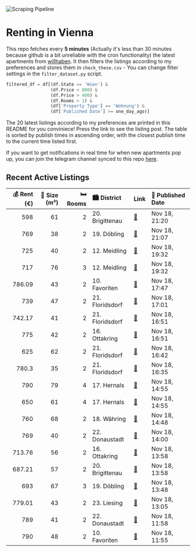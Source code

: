 ![Scraping Pipeline](https://github.com/AthomsG/renting-in-vienna/actions/workflows/run_pipeline.yml/badge.svg)


# Renting in Vienna

This repo fetches every **5 minutes** (Actually it's less than 30 minutes because github is a bit unreliable with the cron functionality) the latest apartments from [willhaben](https://www.willhaben.at/).
It then filters the listings according to my preferences and stores them in `check_these.csv` - You can change filter settings in the `filter_dataset.py` script.

```python
filtered_df = df[(df.State == 'Wien') & 
                 (df.Price < 800) &
                 (df.Price > 400) &
                 (df.Rooms > 1) &
                 (df['Property Type'] == 'Wohnung') &
                 (df['Published Date'] >= one_day_ago)]
```

The 20 latest listings according to my preferences are printed in this README for you conviniece! Press the link to see the listing post.
The table is sorted by publish times in ascending order, with the closest publish time to the current time listed first.

If you want to get notifications in real time for when new apartments pop up, you can join the telegram channel synced to this repo [here](https://t.me/+1HPAYOf5BSsyNTlk).

## Recent Active Listings

|   💰 Rent (€) |   📏 Size (m²) |   🛏️ Rooms | 🏙️ District     | Link                                                                                                                                                                                                                  | 📅 Published Date   |
|-------------:|--------------:|-----------:|:----------------|:----------------------------------------------------------------------------------------------------------------------------------------------------------------------------------------------------------------------|:-------------------|
|       598    |            61 |          2 | 20. Brigittenau | [🔗](https://www.willhaben.at/iad/immobilien/d/mietwohnungen/wien/wien-1200-brigittenau/moderne-wohnung-mit-balkon-zu-vergeben-in-1200-wien-%28vormerkschein-30.09.24%29-1928293060/)                                  | Nov 18, 21:20      |
|       769    |            38 |          2 | 19. Döbling     | [🔗](https://www.willhaben.at/iad/immobilien/d/mietwohnungen/wien/wien-1190-d%C3%B6bling/2---zimmerwohnung-n%C3%A4he-w%C3%A4hringerpark-729834170/)                                                                    | Nov 18, 21:07      |
|       725    |            40 |          2 | 12. Meidling    | [🔗](https://www.willhaben.at/iad/immobilien/d/mietwohnungen/wien/wien-1120-meidling/neubau-ab-01.02.-beziehbar:-sch%C3%B6ne-2-zimmerwohnung-mit-loggia-im-3.-og-2055199338/)                                          | Nov 18, 19:32      |
|       717    |            76 |          3 | 12. Meidling    | [🔗](https://www.willhaben.at/iad/immobilien/d/mietwohnungen/wien/wien-1120-meidling/3-zimmer-neubauwohnung-in-1120-wien-2133282769/)                                                                                  | Nov 18, 19:32      |
|       786.09 |            43 |          2 | 10. Favoriten   | [🔗](https://www.willhaben.at/iad/immobilien/d/mietwohnungen/wien/wien-1100-favoriten/freundliche-helle-altbauwohnung-wg-geeignet---2-getrennte-schlafr%C3%A4ume-2097308034/)                                          | Nov 18, 17:47      |
|       739    |            47 |          2 | 21. Floridsdorf | [🔗](https://www.willhaben.at/iad/immobilien/d/mietwohnungen/wien/wien-1210-floridsdorf/1210-wien---attraktive-dachgeschoss-neubauwohnung-mit-sensationeller-terrasse-und-komplettk%C3%BCche---ab-1.1.2025-814717675/) | Nov 18, 17:01      |
|       742.17 |            41 |          2 | 21. Floridsdorf | [🔗](https://www.willhaben.at/iad/immobilien/d/mietwohnungen/wien/wien-1210-floridsdorf/gepflegte-studentenwohnungen-mit-einbauk%C3%BCche-in-1210-zu-mieten-1764666987/)                                               | Nov 18, 16:51      |
|       775    |            42 |          2 | 16. Ottakring   | [🔗](https://www.willhaben.at/iad/immobilien/d/mietwohnungen/wien/wien-1160-ottakring/%2Aprovisionsfrei%2A-sch%C3%B6ne-lichtdurchflutete-2-zimmer-wohnung-1569081927/)                                                 | Nov 18, 16:51      |
|       625    |            62 |          2 | 21. Floridsdorf | [🔗](https://www.willhaben.at/iad/immobilien/d/mietwohnungen/wien/wien-1210-floridsdorf/2-zimmer-gemeindewohnung-%28-vormerkschein%29-30.09.2024-oder-%C3%A4lter-1323398157/)                                          | Nov 18, 16:42      |
|       780.3  |            35 |          2 | 21. Floridsdorf | [🔗](https://www.willhaben.at/iad/immobilien/d/mietwohnungen/wien/wien-1210-floridsdorf/singlehit-in-1210-wien-zu-mieten-1946913358/)                                                                                  | Nov 18, 16:35      |
|       790    |            79 |          4 | 17. Hernals     | [🔗](https://www.willhaben.at/iad/immobilien/d/mietwohnungen/wien/wien-1170-hernals/top-8-%7C-unbefristet-%7C-n%C3%A4he-u6-alser-stra%C3%9Fe-1253199646/)                                                              | Nov 18, 14:55      |
|       650    |            61 |          4 | 17. Hernals     | [🔗](https://www.willhaben.at/iad/immobilien/d/mietwohnungen/wien/wien-1170-hernals/top-15-%7C-unbefristet-%7C-n%C3%A4he-u6-alser-stra%C3%9Fe-900383594/)                                                              | Nov 18, 14:55      |
|       760    |            68 |          2 | 18. Währing     | [🔗](https://www.willhaben.at/iad/immobilien/d/mietwohnungen/wien/wien-1180-w%C3%A4hring/helle-mietwohnung-in-top-lage-2146847447/)                                                                                    | Nov 18, 14:48      |
|       769    |            40 |          2 | 22. Donaustadt  | [🔗](https://www.willhaben.at/iad/immobilien/d/mietwohnungen/wien/wien-1220-donaustadt/1220-wien---kirschbl%C3%BCtenpark---u1-n%C3%A4he---hofseitige-gepflegte-balkonwohnung---ab-1.02.2025-1348008516/)               | Nov 18, 14:00      |
|       713.76 |            56 |          2 | 16. Ottakring   | [🔗](https://www.willhaben.at/iad/immobilien/d/mietwohnungen/wien/wien-1160-ottakring/neuwertig%21-1912799400/)                                                                                                        | Nov 18, 13:58      |
|       687.21 |            57 |          2 | 20. Brigittenau | [🔗](https://www.willhaben.at/iad/immobilien/d/mietwohnungen/wien/wien-1200-brigittenau/neuwertig---n%C3%A4chst-brigittenauer-br%C3%BCcke%21-830424743/)                                                               | Nov 18, 13:58      |
|       693    |            67 |          3 | 19. Döbling     | [🔗](https://www.willhaben.at/iad/immobilien/d/mietwohnungen/wien/wien-1190-d%C3%B6bling/gemeindewohnung-direktvergabe-1435411012/)                                                                                    | Nov 18, 13:48      |
|       779.01 |            43 |          2 | 23. Liesing     | [🔗](https://www.willhaben.at/iad/immobilien/d/mietwohnungen/wien/wien-1230-liesing/2-zimmer-neubauwohnung-mit-komplettk%C3%BCche-balkon-au%C3%9Fenfl%C3%A4che-und-kellerabteil/-bg17-2-08-1428338742/)                | Nov 18, 13:05      |
|       789    |            41 |          2 | 22. Donaustadt  | [🔗](https://www.willhaben.at/iad/immobilien/d/mietwohnungen/wien/wien-1220-donaustadt/moderne-neubauwohnungen-nahe-u1-kagraner-platz---aufstrebendes-wohnviertel-991040077/)                                          | Nov 18, 11:58      |
|       790    |            48 |          2 | 10. Favoriten   | [🔗](https://www.willhaben.at/iad/immobilien/d/mietwohnungen/wien/wien-1100-favoriten/viola-park---ihre-wohlf%C3%BChloase-am-laaer-berg-%7C-freiraum-genie%C3%9Fen:-2-zimmer-mit-terrasse-2043360015/)                 | Nov 18, 11:55      |

